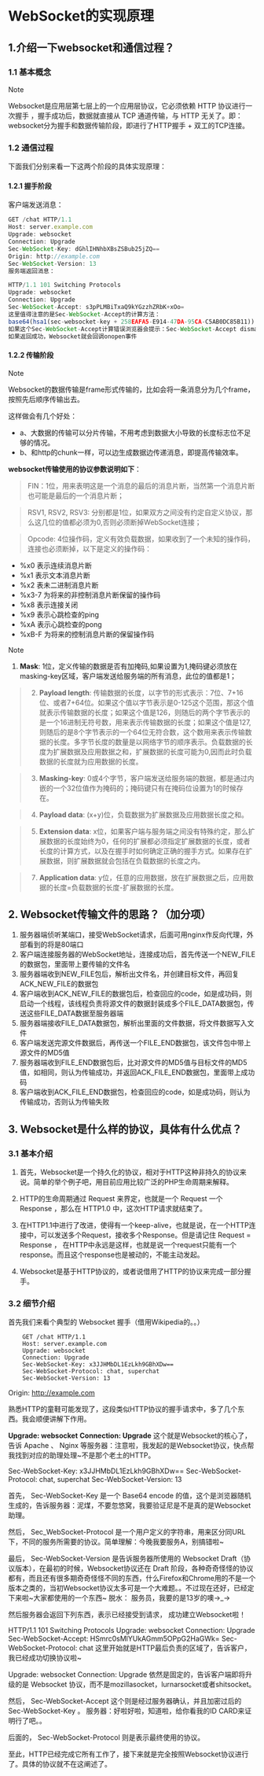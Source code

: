 # WebSocket的实现原理
## 1.介绍一下websocket和通信过程？
### 1.1 基本概念
> [!NOTE]
> Websocket是应用层第七层上的一个应用层协议，它必须依赖 HTTP 协议进行一次握手 ，握手成功后，数据就直接从 TCP 通道传输，与 HTTP 无关了。即：websocket分为握手和数据传输阶段，即进行了HTTP握手 + 双工的TCP连接。

### 1.2 通信过程
下面我们分别来看一下这两个阶段的具体实现原理：

#### 1.2.1 握手阶段
客户端发送消息：

```js
GET /chat HTTP/1.1
Host: server.example.com
Upgrade: websocket
Connection: Upgrade
Sec-WebSocket-Key: dGhlIHNhbXBsZSBub25jZQ==
Origin: http://example.com
Sec-WebSocket-Version: 13
服务端返回消息：

HTTP/1.1 101 Switching Protocols
Upgrade: websocket
Connection: Upgrade
Sec-WebSocket-Accept: s3pPLMBiTxaQ9kYGzzhZRbK+xOo=
这里值得注意的是Sec-WebSocket-Accept的计算方法：
base64(hsa1(sec-websocket-key + 258EAFA5-E914-47DA-95CA-C5AB0DC85B11))
如果这个Sec-WebSocket-Accept计算错误浏览器会提示：Sec-WebSocket-Accept dismatch
如果返回成功，Websocket就会回调onopen事件
```

#### 1.2.2 传输阶段
> [!NOTE]
> Websocket的数据传输是frame形式传输的，比如会将一条消息分为几个frame，按照先后顺序传输出去。

这样做会有几个好处：

- a、大数据的传输可以分片传输，不用考虑到数据大小导致的长度标志位不足够的情况。
- b、和http的chunk一样，可以边生成数据边传递消息，即提高传输效率。

**websocket传输使用的协议参数说明如下**：

> FIN：1位，用来表明这是一个消息的最后的消息片断，当然第一个消息片断也可能是最后的一个消息片断；

> RSV1, RSV2, RSV3: 分别都是1位，如果双方之间没有约定自定义协议，那么这几位的值都必须为0,否则必须断掉WebSocket连接；

> Opcode: 4位操作码，定义有效负载数据，如果收到了一个未知的操作码，连接也必须断掉，以下是定义的操作码：

*  %x0 表示连续消息片断
*  %x1 表示文本消息片断
*  %x2 表未二进制消息片断
*  %x3-7 为将来的非控制消息片断保留的操作码
*  %x8 表示连接关闭
*  %x9 表示心跳检查的ping
*  %xA 表示心跳检查的pong
*  %xB-F 为将来的控制消息片断的保留操作码

> [!NOTE]
> 1. **Mask**: 1位，定义传输的数据是否有加掩码,如果设置为1,掩码键必须放在masking-key区域，客户端发送给服务端的所有消息，此位的值都是1；

> 2. **Payload length**: 传输数据的长度，以字节的形式表示：7位、7+16位、或者7+64位。如果这个值以字节表示是0-125这个范围，那这个值就表示传输数据的长度；如果这个值是126，则随后的两个字节表示的是一个16进制无符号数，用来表示传输数据的长度；如果这个值是127,则随后的是8个字节表示的一个64位无符合数，这个数用来表示传输数据的长度。多字节长度的数量是以网络字节的顺序表示。负载数据的长度为扩展数据及应用数据之和，扩展数据的长度可能为0,因而此时负载数据的长度就为应用数据的长度。

> 3. **Masking-key**: 0或4个字节，客户端发送给服务端的数据，都是通过内嵌的一个32位值作为掩码的；掩码键只有在掩码位设置为1的时候存在。

> 4. **Payload data**: (x+y)位，负载数据为扩展数据及应用数据长度之和。

> 5. **Extension data**: x位，如果客户端与服务端之间没有特殊约定，那么扩展数据的长度始终为0，任何的扩展都必须指定扩展数据的长度，或者长度的计算方式，以及在握手时如何确定正确的握手方式。如果存在扩展数据，则扩展数据就会包括在负载数据的长度之内。

> 7. **Application data**: y位，任意的应用数据，放在扩展数据之后，应用数据的长度=负载数据的长度-扩展数据的长度。

## 2. Websocket传输文件的思路？（加分项）
1. 服务器端侦听某端口，接受WebSocket请求，后面可用nginx作反向代理，外部看到的将是80端口
2. 客户端连接服务器的WebSocket地址，连接成功后，首先传送一个NEW_FILE的数据包，里面带上要传输的文件名
3. 服务器端收到NEW_FILE包后，解析出文件名，并创建目标文件，再回复ACK_NEW_FILE的数据包
4. 客户端收到ACK_NEW_FILE的数据包后，检查回应的code，如是成功码，则启动一个线程，该线程负责将源文件的数据封装成多个FILE_DATA数据包，传送这些FILE_DATA数据至服务器端
5. 服务器端接收FILE_DATA数据包，解析出里面的文件数据，将文件数据写入文件
6. 客户端发送完源文件数据后，再传送一个FILE_END数据包，该文件包中带上源文件的MD5值
7. 服务器端收到FILE_END数据包后，比对源文件的MD5值与目标文件的MD5值，如相同，则认为传输成功，并返回ACK_FILE_END数据包，里面带上成功码
8. 客户端收到ACK_FILE_END数据包，检查回应的code，如是成功码，则认为传输成功，否则认为传输失败


## 3. Websocket是什么样的协议，具体有什么优点？
### 3.1 基本介绍
1. 首先，Websocket是一个持久化的协议，相对于HTTP这种非持久的协议来说。简单的举个例子吧，用目前应用比较广泛的PHP生命周期来解释。

2. HTTP的生命周期通过 Request 来界定，也就是一个 Request 一个 Response ，那么在 HTTP1.0 中，这次HTTP请求就结束了。

3. 在HTTP1.1中进行了改进，使得有一个keep-alive，也就是说，在一个HTTP连接中，可以发送多个Request，接收多个Response。但是请记住 Request = Response ， 在HTTP中永远是这样，也就是说一个request只能有一个response。而且这个response也是被动的，不能主动发起。

4. Websocket是基于HTTP协议的，或者说借用了HTTP的协议来完成一部分握手。
### 3.2 细节介绍
首先我们来看个典型的 Websocket 握手（借用Wikipedia的。。）

```
    GET /chat HTTP/1.1
    Host: server.example.com
    Upgrade: websocket
    Connection: Upgrade
    Sec-WebSocket-Key: x3JJHMbDL1EzLkh9GBhXDw==
    Sec-WebSocket-Protocol: chat, superchat
    Sec-WebSocket-Version: 13
```

Origin: http://example.com

熟悉HTTP的童鞋可能发现了，这段类似HTTP协议的握手请求中，多了几个东西。我会顺便讲解下作用。

**Upgrade: websocket**
**Connection: Upgrade**
这个就是Websocket的核心了，告诉 Apache 、 Nginx 等服务器：注意啦，我发起的是Websocket协议，快点帮我找到对应的助理处理~不是那个老土的HTTP。

Sec-WebSocket-Key: x3JJHMbDL1EzLkh9GBhXDw==
Sec-WebSocket-Protocol: chat, superchat
Sec-WebSocket-Version: 13

首先， Sec-WebSocket-Key 是一个 Base64 encode 的值，这个是浏览器随机生成的，告诉服务器：泥煤，不要忽悠窝，我要验证尼是不是真的是Websocket助理。

然后， Sec_WebSocket-Protocol 是一个用户定义的字符串，用来区分同URL下，不同的服务所需要的协议。简单理解：今晚我要服务A，别搞错啦~

最后， Sec-WebSocket-Version 是告诉服务器所使用的 Websocket Draft（协议版本），在最初的时候，Websocket协议还在 Draft 阶段，各种奇奇怪怪的协议都有，而且还有很多期奇奇怪怪不同的东西，什么Firefox和Chrome用的不是一个版本之类的，当初Websocket协议太多可是一个大难题。。不过现在还好，已经定下来啦~大家都使用的一个东西~ 脱水： 服务员，我要的是13岁的噢→_→

然后服务器会返回下列东西，表示已经接受到请求， 成功建立Websocket啦！

HTTP/1.1 101 Switching Protocols
Upgrade: websocket
Connection: Upgrade
Sec-WebSocket-Accept: HSmrc0sMlYUkAGmm5OPpG2HaGWk=
Sec-WebSocket-Protocol: chat
这里开始就是HTTP最后负责的区域了，告诉客户，我已经成功切换协议啦~
 
Upgrade: websocket
Connection: Upgrade
依然是固定的，告诉客户端即将升级的是 Websocket 协议，而不是mozillasocket，lurnarsocket或者shitsocket。

然后， Sec-WebSocket-Accept 这个则是经过服务器确认，并且加密过后的 Sec-WebSocket-Key 。 服务器：好啦好啦，知道啦，给你看我的ID CARD来证明行了吧。。

后面的， Sec-WebSocket-Protocol 则是表示最终使用的协议。

至此，HTTP已经完成它所有工作了，接下来就是完全按照Websocket协议进行了。具体的协议就不在这阐述了。